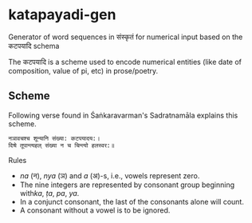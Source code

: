 # katapayadi-gen
Generator of word sequences in संस्कृतं for numerical input based on the कटपयादि schema

The कटपयादि is a scheme used to encode numerical entities (like date of composition, value of pi, etc)
in prose/poetry.

## Scheme

Following verse found in Śaṅkaravarman's Sadratnamāla explains this scheme. 

    नञावचश्च शून्यानि संख्या: कटपयादय:। 
    दिश्रे तूपान्त्यहल् संख्या न च चिन्त्यो हलस्वर:॥
	
Rules 

  - *na* (न), *nya* (ञ) and *a* (अ)-s, i.e., vowels represent zero. 
  - The nine integers are represented by consonant group beginning with*ka*, *ṭa*, *pa*, *ya*. 
  - In a conjunct consonant, the last of the consonants alone will count. 
  - A consonant without a vowel is to be ignored.

